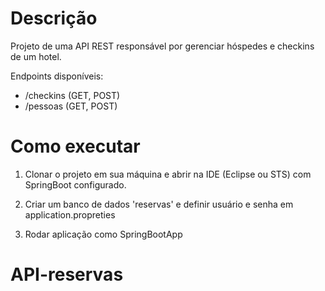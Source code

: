 # Descrição

Projeto de uma API REST responsável por gerenciar hóspedes e checkins de um hotel.

Endpoints disponíveis:

* /checkins (GET, POST)
* /pessoas (GET, POST)

# Como executar

1) Clonar o projeto em sua máquina e abrir na IDE (Eclipse ou STS) com SpringBoot configurado.

2) Criar um banco de dados 'reservas' e definir usuário e senha em application.propreties

3) Rodar aplicação como SpringBootApp

# API-reservas
